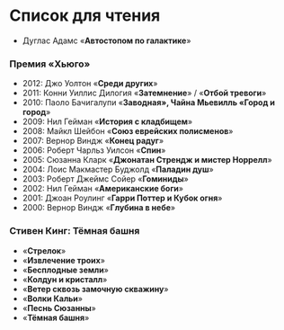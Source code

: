 # Список для чтения

  * Дуглас Адамс «__Автостопом по галактике__»

### Премия «__Хьюго__»

  * 2012: Джо Уолтон «__Среди других__»
  * 2011: Конни Уиллис Дилогия «__Затемнение__» / «__Отбой тревоги__»
  * 2010: Паоло Бачигалупи «__Заводная», Чайна Мьевилль «Город и город__»
  * 2009: Нил Гейман «__История с кладбищем__»
  * 2008: Майкл Шейбон «__Союз еврейских полисменов__»
  * 2007: Вернор Виндж «__Конец радуг__»
  * 2006: Роберт Чарльз Уилсон «__Спин__»
  * 2005: Сюзанна Кларк «__Джонатан Стрендж и мистер Норрелл__»
  * 2004: Лоис Макмастер Буджолд «__Паладин душ__»
  * 2003: Роберт Джеймс Сойер «__Гоминиды__»
  * 2002: Нил Гейман «__Американские боги__»
  * 2001: Джоан Роулинг «__Гарри Поттер и Кубок огня__»
  * 2000: Вернор Виндж «__Глубина в небе__»

### Стивен Кинг: Тёмная башня

  * «__Стрелок__»
  * «__Извлечение троих__»
  * «__Бесплодные земли__»
  * «__Колдун и кристалл__»
  * «__Ветер сквозь замочную скважину__»
  * «__Волки Кальи__»
  * «__Песнь Сюзанны__»
  * «__Тёмная башня__»
